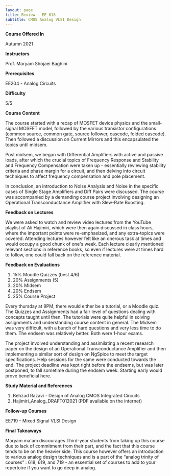 ```yaml
---
layout: page
title: Review - EE 618 
subtitle: CMOS Analog VLSI Design 
---
```


**Course Offered In**

Autumn 2021

**Instructors**

Prof. Maryam Shojaei Baghini

**Prerequisites**

EE204 - Analog Circuits

**Difficulty**

5/5

**Course Content**

The course started with a recap of MOSFET device physics and the small-signal MOSFET model, followed by the various transistor configurations (common source, common gate, source follower, cascode, folded cascode). Then followed a discussion on Current Mirrors and this encapsulated the topics until midsem.<br>

Post midsem, we began with Differential Amplifiers with active and passive loads, after which the crucial topics of Frequency Response and Stability and Frequency Compensation were taken up - essentially reviewing stability criteria and phase margin for a circuit, and then delving into circuit techniques to affect frequency compensation and pole placement. <br>

In conclusion, an introduction to Noise Analysis and Noise in the specific cases of Single Stage Amplifiers and Diff Pairs were discussed. The course was accompanied by a demanding course project involving designing an Operational Transconductance Amplifier with Slew-Rate Boosting.
 
**Feedback on Lectures**

We were asked to watch and review video lectures from the YouTube playlist of Ali Hajimiri, which were then again discussed in class hours, where the important points were re-emphasized, and any extra-topics were covered. Attending lectures however felt like an onerous task at times and would occupy a good chunk of one's week. Each lecture clearly mentioned relevant sections in reference books, so even if lectures were at times hard to follow, one could fall back on the reference material.

**Feedback on Evaluations**

1. 15% Moodle Quizzes (best 4/6) 
2. 20% Assignments (5)
3. 20% Midsem
4. 20% Endsem
5. 25% Course Project

Every thursday at 9PM, there would either be a tutorial, or a Moodle quiz. The Quizzes and Assignments had a fair level of questions dealing with concepts taught until then. The tutorials were quite helpful in solving assignments and understanding course content in general. The Midsem was very difficult, with a bunch of hard questions and very less time to do them. The endsem was relatively better. Both were 1-hour exams.

The project involved understanding and assimilating a recent research paper on the design of an Operational Transconductance Amplifier and then implementing a similar sort of design on NgSpice to meet the target specifications. Help sessions for the same were conducted towards the end. The project deadline was kept right before the endsems, but was later postponed, to fall sometime during the endsem week. Starting early would prove beneficial here.

**Study Material and References**

1. Behzad Razavi - Design of Analog CMOS Integrated Circuits
2. Hajimiri_Analog_DRAFT012021 (PDF available on the internet) 

**Follow-up Courses**

EE719 - Mixed Signal VLSI Design

**Final Takeaways**

Maryam ma'am discourages Third-year students from taking up this course due to lack of commitment from their part, and the fact that this course tends to be on the heavier side.
This course however offers an introduction to various analog design techniques and is a part of the “analog trinity of courses” : 618, 619, and 719 - an essential set of courses to add to your repertoire if you want to go deep in analog. 
